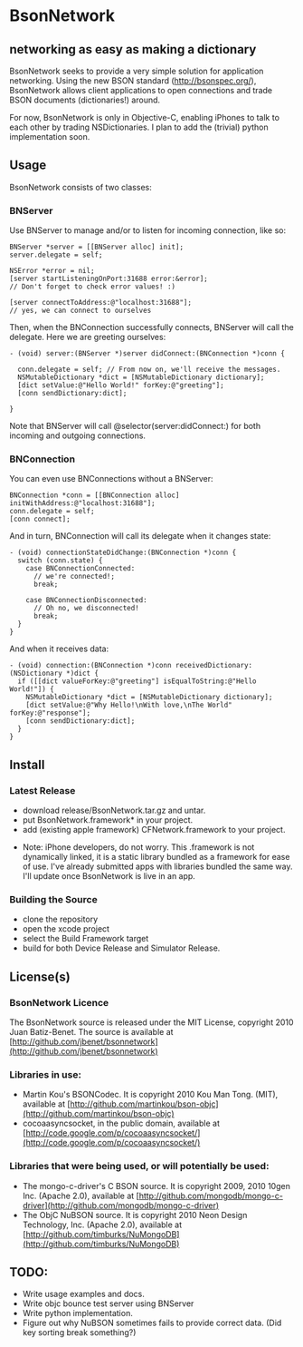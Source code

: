 # BsonNetwork

## networking as easy as making a dictionary

BsonNetwork seeks to provide a very simple solution for application networking. Using the new BSON standard (http://bsonspec.org/), BsonNetwork allows client applications to open connections and trade BSON documents (dictionaries!) around.

For now, BsonNetwork is only in Objective-C, enabling iPhones to talk to each other by trading NSDictionaries. I plan to add the (trivial) python implementation soon.

## Usage

BsonNetwork consists of two classes:

### BNServer

Use BNServer to manage and/or to listen for incoming connection, like so:

    BNServer *server = [[BNServer alloc] init];
    server.delegate = self;

    NSError *error = nil;
    [server startListeningOnPort:31688 error:&error];
    // Don't forget to check error values! :)

    [server connectToAddress:@"localhost:31688"];
    // yes, we can connect to ourselves

Then, when the BNConnection successfully connects, BNServer will call the delegate. Here we are greeting ourselves:

    - (void) server:(BNServer *)server didConnect:(BNConnection *)conn {

      conn.delegate = self; // From now on, we'll receive the messages.
      NSMutableDictionary *dict = [NSMutableDictionary dictionary];
      [dict setValue:@"Hello World!" forKey:@"greeting"];
      [conn sendDictionary:dict];

    }

Note that BNServer will call @selector(server:didConnect:) for both incoming and outgoing connections.

### BNConnection

You can even use BNConnections without a BNServer:

    BNConnection *conn = [[BNConnection alloc] initWithAddress:@"localhost:31688"];
    conn.delegate = self;
    [conn connect];

And in turn, BNConnection will call its delegate when it changes state:

    - (void) connectionStateDidChange:(BNConnection *)conn {
      switch (conn.state) {
        case BNConnectionConnected:
          // we're connected!;
          break;

        case BNConnectionDisconnected:
          // Oh no, we disconnected!
          break;
      }
    }

And when it receives data:

    - (void) connection:(BNConnection *)conn receivedDictionary:(NSDictionary *)dict {
      if ([[dict valueForKey:@"greeting"] isEqualToString:@"Hello World!"]) {
        NSMutableDictionary *dict = [NSMutableDictionary dictionary];
        [dict setValue:@"Why Hello!\nWith love,\nThe World" forKey:@"response"];
        [conn sendDictionary:dict];
      }
    }

## Install

### Latest Release
-    download release/BsonNetwork.tar.gz and untar.
-    put BsonNetwork.framework* in your project.
-    add (existing apple framework) CFNetwork.framework to your project.

* Note: iPhone developers, do not worry. This .framework is not dynamically linked, it is a static library bundled as a framework for ease of use. I've already submitted apps with libraries bundled the same way. I'll update once BsonNetwork is live in an app.

### Building the Source
-    clone the repository
-    open the xcode project
-    select the Build Framework target
-    build for both Device Release and Simulator Release.

## License(s)

### BsonNetwork Licence

The BsonNetwork source is released under the MIT License, copyright 2010 Juan Batiz-Benet.
The source is available at [http://github.com/jbenet/bsonnetwork](http://github.com/jbenet/bsonnetwork)

### Libraries in use:

-   Martin Kou's BSONCodec. It is copyright 2010 Kou Man Tong. (MIT), available at [http://github.com/martinkou/bson-objc](http://github.com/martinkou/bson-objc)
-   cocoaasyncsocket, in the public domain, available at [http://code.google.com/p/cocoaasyncsocket/](http://code.google.com/p/cocoaasyncsocket/)

### Libraries that were being used, or will potentially be used:

-   The mongo-c-driver's C BSON source. It is copyright 2009, 2010 10gen Inc. (Apache 2.0), available at [http://github.com/mongodb/mongo-c-driver](http://github.com/mongodb/mongo-c-driver)
-   The ObjC NuBSON source. It is copyright 2010 Neon Design Technology, Inc. (Apache 2.0), available at [http://github.com/timburks/NuMongoDB](http://github.com/timburks/NuMongoDB)


## TODO:
-   Write usage examples and docs.
-   Write objc bounce test server using BNServer
-   Write python implementation.
-   Figure out why NuBSON sometimes fails to provide correct data. (Did key sorting break something?)